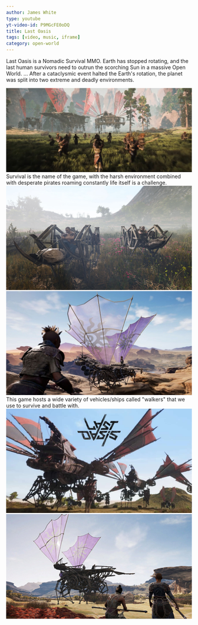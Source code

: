 ```yaml
---
author: James White
type: youtube
yt-video-id: P9MGcFE0oDQ
title: Last Oasis
tags: [video, music, iframe]
category: open-world
---
```

Last Oasis is a Nomadic Survival MMO. Earth has stopped rotating, and the last human survivors need to outrun the scorching Sun in a massive Open World. ... After a cataclysmic event halted the Earth's rotation, the planet was split into two extreme and deadly environments.

<img src="../img/battle.jpeg">
Survival is the name of the game, with the harsh environment combined with desperate pirates roaming constantly life itself is a challenge.
<img src="../img/spider.jpg">
<img src="../img/dinghy.jpg">
This game hosts a wide variety of vehicles/ships called "walkers" that we use to survive and battle with.
<img src="../img/schmetterling.jpg">
<img src="../img/stilleto.jpg">

